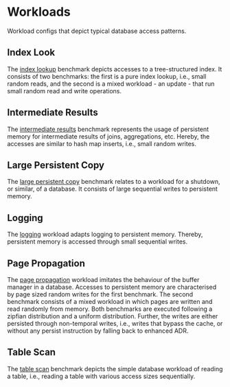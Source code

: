 # Workloads
Workload configs that depict typical database access patterns.
## Index Look
The [index lookup](index_lookup.yaml) benchmark depicts accesses to a tree-structured index.
It consists of two benchmarks: the first is a pure index lookup, i.e., small random reads, and the second is a mixed workload - an update - that run small random read and write operations.  
## Intermediate Results
The [intermediate results](intermediate_result.yaml) benchmark represents the usage of persistent memory for intermediate results of joins, aggregations, etc.
Hereby, the accesses are similar to hash map inserts, i.e., small random writes.
## Large Persistent Copy
The [large persistent copy](large_persistent_copy.yaml) benchmark relates to a workload for a shutdown, or similar, of a database.
It consists of large sequential writes to persistent memory.
## Logging
The [logging](logging.yaml) workload adapts logging to persistent memory.
Thereby, persistent memory is accessed through small sequential writes. 
## Page Propagation
The [page propagation](page_propagation.yaml) workload imitates the behaviour of the buffer manager in a database.
Accesses to persistent memory are characterised by page sized random writes for the first benchmark.
The second benchmark consists of a mixed workload in which pages are written and read randomly from memory.
Both benchmarks are executed following a zipfian distribution and a uniform distribution.
Further, the writes are either persisted through non-temporal writes, i.e., writes that bypass the cache, or without any persist instruction by falling back to enhanced ADR.
## Table Scan
The [table scan](table_scan.yaml) benchmark depicts the simple database workload of reading a table, i.e., reading a table with various access sizes sequentially.
